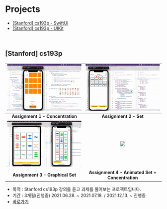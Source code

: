 # Projects

- [[Stanford] cs193p - SwiftUI](./%5BStanford%5D%20Developing%20Applications%20for%20iOS%20using%20SwiftUI)
- [[Stanford] cs193p - UIKit](./%5BStanford%5D%20iOS11%20App%20developement)

<br>

## [Stanford] cs193p

|<img src="./%5BStanford%5D%20iOS11%20App%20developement/Assignment%201/imageFiles/demo.gif">|<img src="./%5BStanford%5D%20iOS11%20App%20developement/Assignment%202/imageFiles/demo.gif">|
|:-:|:-:|
|**Assignment 1 - Concentration**|**Assignment 2 - Set**|
|<img src="./%5BStanford%5D%20iOS11%20App%20developement/Assignment%203/imageFiles/demo.gif">|<img src="./%5BStanford%5D%20iOS11%20App%20developement/Assignment%204/imageFiles/2.gif">|
|**Assignment 3 - Graphical Set**|**Assignment 4 - Animated Set + Concentration**|


- 목적 : Stanford cs193p 강의를 듣고 과제를 풀어보는 프로젝트입니다.
- 기간 : 3개월(진행중) 2021.06.28. ~ 2021.07.18. / 2021.12.13. ~ 진행중
- [바로가기](./%5BStanford%5D%20iOS11%20App%20developement)
